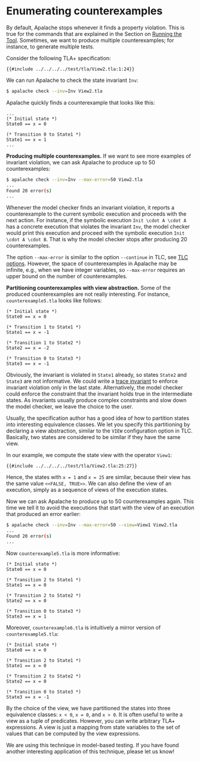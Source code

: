 # Enumerating counterexamples

By default, Apalache stops whenever it finds a property violation.
This is true for the commands that are explained in the Section on [Running the Tool](../running.md).
Sometimes, we want to produce multiple counterexamples; for instance, to generate multiple tests.

Consider the following TLA+ specification:

```tla
{{#include ../../../../test/tla/View2.tla:1:24}}
```

We can run Apalache to check the state invariant `Inv`:

```sh
$ apalache check --inv=Inv View2.tla
```

Apalache quickly finds a counterexample that looks like this:

```tla
...
(* Initial state *)
State0 == x = 0

(* Transition 0 to State1 *)
State1 == x = 1
...
```

**Producing multiple counterexamples.**
If we want to see more examples of invariant violation, we can ask Apalache to
produce up to 50 counterexamples:

```sh
$ apalache check --inv=Inv --max-error=50 View2.tla
...
Found 20 error(s)
...
```

Whenever the model checker finds an invariant violation, it reports a
counterexample to the current symbolic execution and proceeds with the next action.
For instance, if the symbolic execution `Init \cdot A \cdot A` has a concrete
execution that violates the invariant `Inv`, the model checker would print this
execution and proceed with the symbolic execution `Init \cdot A \cdot B`.  That
is why the model checker stops after producing 20 counterexamples.

The option `--max-error` is similar to the option `--continue` in TLC, see [TLC
options][]. However, the space of counterexamples in Apalache may be infinite,
e.g., when we have integer variables, so `--max-error` requires an upper bound
on the number of counterexamples.

**Partitioning counterexamples with view abstraction.**
Some of the produced counterexamples are not really interesting. For
instance, `counterexample5.tla` looks like follows:

```tla
(* Initial state *)
State0 == x = 0

(* Transition 1 to State1 *)
State1 == x = -1

(* Transition 1 to State2 *)
State2 == x = -2

(* Transition 0 to State3 *)
State3 == x = -1
```

Obviously, the invariant is violated in `State1` already, so states `State2`
and `State3` are not informative. We could write a [trace
invariant](./invariants.md#traceInv) to enforce invariant violation only in the
last state. Alternatively, the model checker could enforce the constraint that
the invariant holds true in the intermediate states. As invariants usually
produce complex constraints and slow down the model checker, we leave the
choice to the user.

Usually, the specification author has a good idea of how to partition states
into interesting equivalence classes. We let you specify this partitioning by declaring
a view abstraction, similar to the `VIEW` configuration option in TLC.
Basically, two states are considered to be similar if they have the same view.

In our example, we compute the state view with the operator `View1`:

```tla
{{#include ../../../../test/tla/View2.tla:25:27}}
```

Hence, the states with `x = 1` and `x = 25` are similar, because their view has the
same value `<<FALSE, TRUE>>`. We can also define the view of an execution, simply
as a sequence of views of the execution states.

Now we can ask Apalache to produce up to 50 counterexamples again. This time we
tell it to avoid the executions that start with the view of an execution that
produced an error earlier:

```sh
$ apalache check --inv=Inv --max-error=50 --view=View1 View2.tla
...
Found 20 error(s)
...
```

Now `counterexample5.tla` is more informative:

```tla
(* Initial state *)
State0 == x = 0

(* Transition 2 to State1 *)
State1 == x = 0

(* Transition 2 to State2 *)
State2 == x = 0

(* Transition 0 to State3 *)
State3 == x = 1
```

Moreover, `counterexample6.tla` is intuitively a mirror version of `counterexample5.tla`:

```tla
(* Initial state *)
State0 == x = 0

(* Transition 2 to State1 *)
State1 == x = 0

(* Transition 2 to State2 *)
State2 == x = 0

(* Transition 0 to State3 *)
State3 == x = -1
```

By the choice of the view, we have partitioned the states into three
equivalence classes: `x < 0`, `x = 0`, and `x > 0`. It is often useful to write
a view as a tuple of predicates. However, you can write arbitrary TLA+ expressions.
A view is just a mapping from state variables to the set of values that can be
computed by the view expressions.

We are using this technique in model-based testing.  If you have found another
interesting application of this technique, please let us know!


[TLC options]: https://lamport.azurewebsites.net/tla/tlc-options.html?back-link=tools.html

